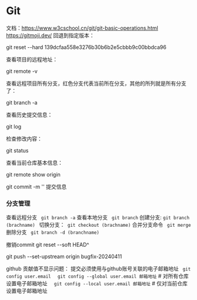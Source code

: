 # Git

文档：https://www.w3cschool.cn/git/git-basic-operations.html
https://gitmoji.dev/
回退到指定版本：

git reset --hard 139dcfaa558e3276b30b6b2e5cbbb9c00bbdca96

查看项目的远程地址：

git remote -v

查看远程项目所有分支，红色分支代表当前所在分支，其他的所列就是所有分支了：

git branch -a

查看历史提交信息：

git log

检查修改内容：

git status

查看当前仓库基本信息：

git remote show origin

git commit -m '' 提交信息

### 分支管理

查看远程分支 ` git branch -a`
查看本地分支 ` git branch`
创建分支: `git branch (brachname) `
切换分支：` git checkout (brachname)`
合并分支命令 ` git merge`
删除分支 ` git branch -d (branchname)`

撤销commit
git reset --soft HEAD^

git push --set-upstream origin bugfix-20240411

github 贡献值不显示问题：
提交必须使用与github账号关联的电子邮箱地址
` git config user.email`
`  git config --global user.email 邮箱地址` # 对所有仓库设置电子邮箱地址
`  git config --local user.email 邮箱地址` # 仅对当前仓库设置电子邮箱地址


